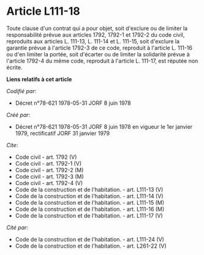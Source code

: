# Article L111-18

Toute clause d'un contrat qui a pour objet, soit d'exclure ou de limiter la responsabilité prévue aux articles 1792, 1792-1
et 1792-2 du code civil, reproduits aux articles L. 111-13, L. 111-14 et L. 111-15, soit d'exclure la garantie prévue à
l'article 1792-3 de ce code, reproduit à l'article L. 111-16 ou d'en limiter la portée, soit d'écarter ou de limiter la
solidarité prévue à l'article 1792-4 du même code, reproduit à l'article L. 111-17, est réputée non écrite.

**Liens relatifs à cet article**

_Codifié par_:

  - Décret n°78-621 1978-05-31 JORF 8 juin 1978

_Créé par_:

  - Décret n°78-621 1978-05-31 JORF 8 juin 1978 en vigueur le 1er janvier 1979, rectificatif JORF 31 janvier 1979

_Cite_:

  - Code civil - art. 1792 (V)
  - Code civil - art. 1792-1 (V)
  - Code civil - art. 1792-2 (M)
  - Code civil - art. 1792-3 (M)
  - Code civil - art. 1792-4 (V)
  - Code de la construction et de l'habitation. - art. L111-13 (V)
  - Code de la construction et de l'habitation. - art. L111-14 (V)
  - Code de la construction et de l'habitation. - art. L111-15 (M)
  - Code de la construction et de l'habitation. - art. L111-16 (M)
  - Code de la construction et de l'habitation. - art. L111-17 (V)

_Cité par_:

  - Code de la construction et de l'habitation. - art. L111-24 (V)
  - Code de la construction et de l'habitation. - art. L261-22 (V)
